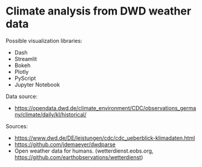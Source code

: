 # Climate analysis from DWD weather data

Possible visualization libraries:
 - Dash
 - Streamlit
 - Bokeh
 - Plotly
 - PyScript
 - Jupyter Notebook

Data source:
 - https://opendata.dwd.de/climate_environment/CDC/observations_germany/climate/daily/kl/historical/

Sources:
 - https://www.dwd.de/DE/leistungen/cdc/cdc_ueberblick-klimadaten.html
 - https://github.com/jdemaeyer/dwdparse
 - Open weather data for humans. (wetterdienst.eobs.org, https://github.com/earthobservations/wetterdienst)
